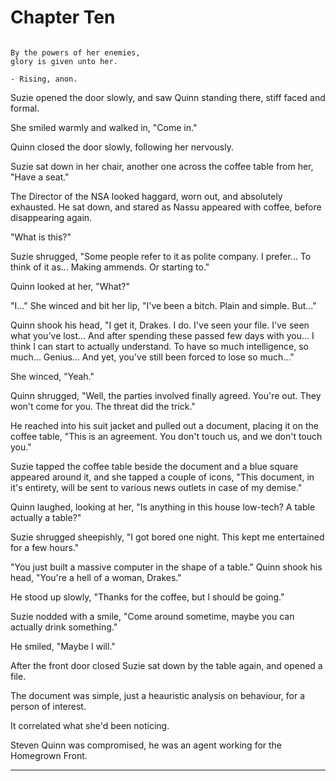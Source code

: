 # Chapter Ten

~~~

By the powers of her enemies,
glory is given unto her.

- Rising, anon.

~~~

Suzie opened the door slowly, and saw Quinn standing there, stiff faced and formal.

She smiled warmly and walked in, "Come in."

Quinn closed the door slowly, following her nervously.

Suzie sat down in her chair, another one across the coffee table from her, "Have a seat."

The Director of the NSA looked haggard, worn out, and absolutely exhausted. He sat down, and stared as Nassu appeared with coffee, before disappearing again.

"What is this?"

Suzie shrugged, "Some people refer to it as polite company. I prefer... To think of it as... Making ammends. Or starting to."

Quinn looked at her, "What?"

"I..." She winced and bit her lip, "I've been a bitch. Plain and simple. But..."

Quinn shook his head, "I get it, Drakes. I do. I've seen your file. I've seen what you've lost... And after spending these passed few days with you... I think I can start to actually understand. To have so much intelligence, so much... Genius... And yet, you've still been forced to lose so much..."

She winced, "Yeah."

Quinn shrugged, "Well, the parties involved finally agreed. You're out. They won't come for you. The threat did the trick."

He reached into his suit jacket and pulled out a document, placing it on the coffee table, "This is an agreement. You don't touch us, and we don't touch you."

Suzie tapped the coffee table beside the document and a blue square appeared around it, and she tapped a couple of icons, "This document, in it's entirety, will be sent to various news outlets in case of my demise."

Quinn laughed, looking at her, "Is anything in this house low-tech? A table actually a table?"

Suzie shrugged sheepishly, "I got bored one night. This kept me entertained for a few hours."

"You just built a massive computer in the shape of a table." Quinn shook his head, "You're a hell of a woman, Drakes."

He stood up slowly, "Thanks for the coffee, but I should be going."

Suzie nodded with a smile, "Come around sometime, maybe you can actually drink something."

He smiled, "Maybe I will."

After the front door closed Suzie sat down by the table again, and opened a file.

The document was simple, just a heauristic analysis on behaviour, for a person of interest.

It correlated what she'd been noticing.

Steven Quinn was compromised, he was an agent working for the Homegrown Front.

---

